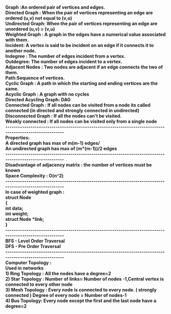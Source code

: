 <h4>Graph :An ordered pair of vertices and edges.<br>
Directed Graph : When the pair of vertices representing an edge are ordered (u,v) not equal to (v,u)<br>
Undirected Graph: When the pair of vertices representing an edge are unordered (u,v) = (v,u)<br>
Weighted Graph : A graph in the edges have a numerical value associated with them.<br>
Incident: A vertex is said to be incident on an edge if it connects it to another node.<br>
Indegree : The number of edges incident from a vertex.<br>
Outdegree: The number of edges incident to a vertex.<br>
Adjacent Nodes : Two nodes are adjacent if an edge connects the two of them.<br>
Path:Sequence of vertices.<br>
Cyclic Graph : A path in which the starting and ending vertices are the same.<br>
Acyclic Graph : A graph with no cycles<br>
Directed Acycling Graph: DAG <br>
Connected Graph : If all nodes can be visited from a node its called connected (in directed and strongly connected in undirected)<br>
Disconnected Graph : If all the nodes can't be visited.<br>
Weakly connected : If all nodes can be visited only from a single node<br>
--------------------------------------------------------------------------------------------------------<br>
Properties:<br>
A directed graph has max of m(m-1) edges/<br>
An undirected graph has max of (m*(m-1))/2 edges<br>
--------------------------------------------------------------------------------------------------------<br>
Disadvantage of adjacency matrix : the number of vertices must be known <br>
Space Complexity : O(n^2)<br>
--------------------------------------------------------------------------------------------------------<br>
In case of weighted graph :<br>
struct Node<br>
{<br>
  int data;<br>
  int weight;<br>
  struct Node *link;<br>
}<br>
--------------------------------------------------------------------------------------------------------<br>
BFS - Level Order Traversal<br>
DFS - Pre Order Traversal<br>
--------------------------------------------------------------------------------------------------------<br>
Computer Topology :<br>
Used in networks <br>
1) Ring Topology : All the nodes have a degree=2<br>
2) Star Topology : Number of links= Number of nodes -1,Central vertex is connected to every other node<br>
3) Mesh Topology : Every node is connected to every node. ( strongly connected ) Degree of every node = Number of nodes-1<br>
4) Bus Topology: Every node except the first and the last node have a degree=2<br>
</h4>
